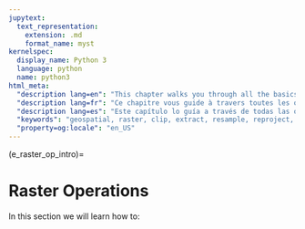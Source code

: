 ```yaml
---
jupytext:
  text_representation:
    extension: .md
    format_name: myst
kernelspec:
  display_name: Python 3
  language: python
  name: python3
html_meta:
  "description lang=en": "This chapter walks you through all the basics operations you will need to do geospatial modeling with raster data. This includes everything from reprojection to cropping and extracting pixel values to points or polygons"
  "description lang=fr": "Ce chapitre vous guide à travers toutes les opérations de base dont vous aurez besoin pour effectuer une modélisation géospatiale avec des données raster. Cela comprend tout, de la reprojection au recadrage et à l'extraction des valeurs de pixels en passant par les points ou les polygones"
  "description lang=es": "Este capítulo lo guía a través de todas las operaciones básicas que necesitará para realizar un modelado geoespacial con datos ráster. Esto incluye todo, desde la reproyección hasta el recorte y la extracción de valores de píxeles hasta puntos o polígonos."
  "keywords": "geospatial, raster, clip, extract, resample, reproject, band math, reading, writing"
  "property=og:locale": "en_US"
---
```


(e_raster_op_intro)=

# Raster Operations
 
In this section we will learn how to:

```{tableofcontents}
```